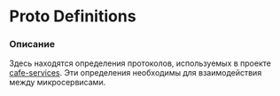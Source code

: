 # Proto Definitions
### Описание
Здесь находятся определения протоколов, используемых в проекте [cafe-services](https://github.com/your-username/cafe-services). Эти определения необходимы для взаимодействия между микросервисами.
